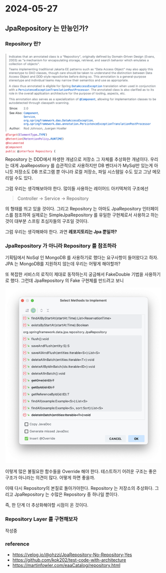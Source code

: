 # 2024-05-27


## JpaRepository 는 만능인가? 
### Repository 란? 
![](../images/repository_docs.png)
Repository 는 DDD에서 파생한 개념으로 저장소 그 자체를 추상화한 개념이다. 우리는 대게 JpaRepostiory 를 습관적으로 사용하지만 DB 벤더사가 MySql만 있는게 아니듯 저장소도 DB 프로그램 뿐 아니라 로컬 저장소, 파일 시스템일 수도 있고 그냥 메모리일 수도 있다.

그럼 우리는 생각해보아야 한다. 많이들 사용하는 레이어드 아키텍쳐의 구조에선   
> Controller -> Service -> Repository   

의 형태를 띄고 있을 것이다. 그리고 Repository 는 아마도 JpaRepository 인터페이스를 참조하여 실제로는 SimpleJpaRepository 를 유일한 구현체로서 사용하고 하는 것이 대부분 스프링 초심자들의 구조일 것이다. 

그럼 우리는 생각해봐야 한다. 과연 **레포지토리는 Jpa 뿐일까?** 

### JpaRepository 가 아니라 Repository 를 참조하라

기획팀에서 NoSql 인 MongoDB 를 사용하기로 했다는 요구사항이 들어왔다고 하자. JPA 는 MongoDB를 지원하지 않는데 우리는 어떻게 해야할까? 

또 복잡한 서비스의 로직이 제대로 동작하는지 궁금해서 FakeDouble 기법을 사용하기로 했다. 그런데 JpaRepository 의 Fake 구현체를 만드려고 보니 

![](../images/jpa_repository_impls.png)

이렇게 많은 불필요한 함수들을 Override 해야 한다. 테스트하기 어려운 구조는 좋은 구조가 아니라는 의견이 많다. 어떻게 하면 좋을까.

이때 다시 Repository의 본질로 돌아가야한다. Repository 는 저장소의 추상화다. 그리고 JpaRepository 는 수많은 Repository 중 하나일 뿐이다. 

즉, 한 단계 더 추상화해야할 시점이 온 것이다.

### Repository Layer 를 구현해보자
작성중

### reference 
* https://velog.io/@ohzzi/JpaRepository-No-Repository-Yes
* https://github.com/kok202/test-code-with-architecture
* https://martinfowler.com/eaaCatalog/repository.html